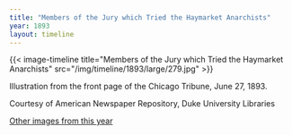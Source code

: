 ```yaml
---
title: "Members of the Jury which Tried the Haymarket Anarchists"
year: 1893
layout: timeline
---
```


{{< image-timeline title="Members of the Jury which Tried the Haymarket Anarchists" src="/img/timeline/1893/large/279.jpg" >}}


Illustration from the front page of the Chicago Tribune, June 27, 1893. 

Courtesy of American Newspaper Repository, Duke University Libraries  

[Other images from this year](/historical/timeline/1893)